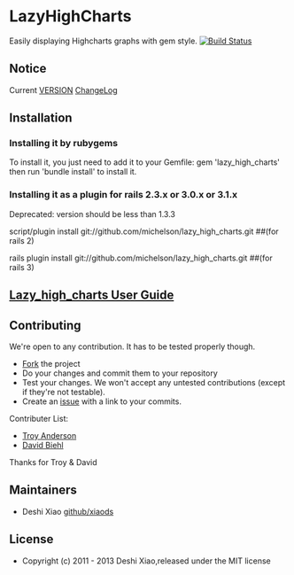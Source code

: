 # LazyHighCharts

Easily displaying Highcharts graphs with gem style.
[![Build Status](https://secure.travis-ci.org/xiaods/lazy_high_charts.png)](http://travis-ci.org/xiaods/lazy_high_charts)

## Notice
Current
[VERSION](https://github.com/xiaods/lazy_high_charts/blob/master/GEM_VERSION)
[ChangeLog](https://github.com/xiaods/lazy_high_charts/blob/master/CHANGELOG.md)

## Installation

### Installing it by rubygems

To install it, you just need to add it to your Gemfile:
    gem 'lazy_high_charts'
then run 'bundle install' to install it.

### Installing it as a plugin for rails 2.3.x or 3.0.x or 3.1.x

  Deprecated: version should be less than 1.3.3

  script/plugin install git://github.com/michelson/lazy_high_charts.git ##(for rails 2)

  rails plugin install git://github.com/michelson/lazy_high_charts.git  ##(for rails 3)


##  [Lazy_high_charts User Guide](https://github.com/xiaods/lazy_high_charts/wiki/lazy_high_charts-user-guide)


## Contributing

We're open to any contribution. It has to be tested properly though.

* [Fork](http://help.github.com/forking/) the project
* Do your changes and commit them to your repository
* Test your changes. We won't accept any untested contributions (except if they're not testable).
* Create an [issue](https://github.com/michelson/lazy_high_charts/issues) with a link to your commits.

Contributer List:
* [Troy Anderson](https://github.com/troya2)
* [David Biehl](https://github.com/lazylodr)

Thanks for Troy & David
## Maintainers
* Deshi Xiao [github/xiaods](https://github.com/xiaods)

## License
* Copyright (c) 2011 - 2013 Deshi Xiao,released under the MIT license
